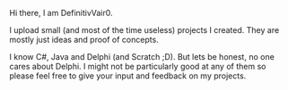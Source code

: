 Hi there, I am DefinitivVair0.

I upload small (and most of the time useless) projects I created. They are mostly just ideas and proof of concepts.

I know C#, Java and Delphi (and Scratch ;D). But lets be honest, no one cares about Delphi. 
I might not be particularly good at any of them so please feel free to give your input and feedback on my projects.
